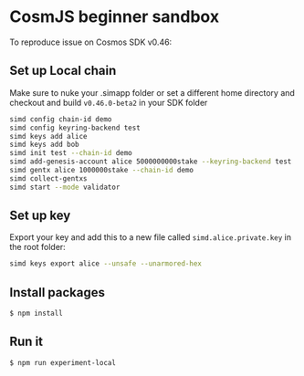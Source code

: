 # CosmJS beginner sandbox

To reproduce issue on Cosmos SDK v0.46:

## Set up Local chain
Make sure to nuke your .simapp folder or set a different home directory and checkout and build `v0.46.0-beta2` in your SDK folder

```sh
simd config chain-id demo
simd config keyring-backend test
simd keys add alice
simd keys add bob
simd init test --chain-id demo
simd add-genesis-account alice 5000000000stake --keyring-backend test
simd gentx alice 1000000stake --chain-id demo
simd collect-gentxs
simd start --mode validator
```

## Set up key

Export your key and add this to a new file called `simd.alice.private.key` in the root folder:

```sh
simd keys export alice --unsafe --unarmored-hex
```

## Install packages

```sh
$ npm install
```

## Run it

```sh
$ npm run experiment-local
```
